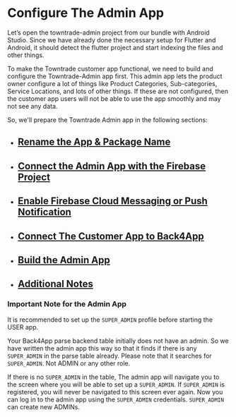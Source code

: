 # Configure The Admin App

Let’s open the towntrade-admin project from our bundle with Android Studio. Since we have already done the necessary setup for Flutter and Android, it should detect the flutter project and start indexing the files and other things.

To make the Towntrade customer app functional, we need to build and configure the Towntrade-Admin app first. This admin app lets the product owner configure a lot of things like Product Categories, Sub-categories, Service Locations, and lots of other things. If these are not configured, then the customer app users will not be able to use the app smoothly and may not see any data.

So, we'll prepare the Towntrade Admin app in the following sections:

- ## [Rename the App & Package Name](rename-app-and-package-name.md)

- ## [Connect the Admin App with the Firebase Project](connect-admin-app-firebase.md)

- ## [Enable Firebase Cloud Messaging or Push Notification](firebase-cloud-messaging.md)

- ## [Connect The Customer App to Back4App](connect-back4ap.md)

- ## [Build the Admin App](build-admin-app.md)

- ## [Additional Notes](additional-notes.md)

### Important Note for the Admin App

It is recommended to set up the `SUPER_ADMIN` profile before starting the USER app.

Your Back4App parse backend table initially does not have an admin. So we have written the admin app this way so that it finds if there is any `SUPER_ADMIN` in the parse table already. Please note that it searches for `SUPER_ADMIN`. Not ADMIN or any other role.

If there is no `SUPER_ADMIN` in the table, The admin app will navigate you to the screen where you will be able to set up a `SUPER_ADMIN`. If `SUPER_ADMIN` is registered, you will never be navigated to this screen ever again. Now you can log in to the admin app using the `SUPER_ADMIN` credentials. `SUPER_ADMIN` can create new ADMINs.
